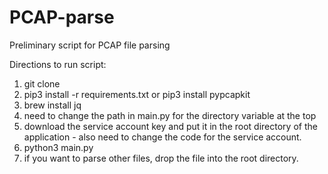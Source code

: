 # PCAP-parse

Preliminary script for PCAP file parsing

Directions to run script:
1. git clone <clone url>
2. pip3 install -r requirements.txt or pip3 install pypcapkit
3. brew install jq
4. need to change the path in main.py for the directory variable at the top
5. download the service account key and put it in the root directory of the application - also need to change the code for the service account.
3. python3 main.py
4. if you want to parse other files, drop the file into the root directory.

